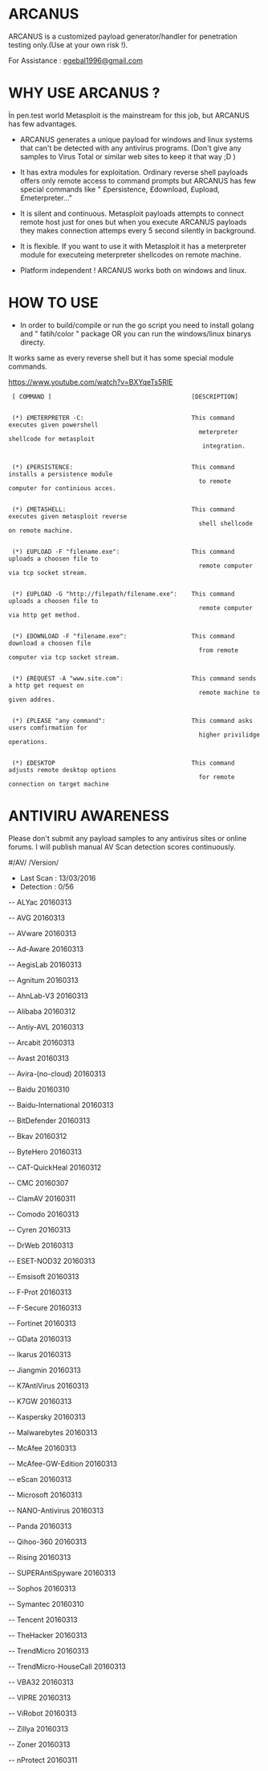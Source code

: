 # ARCANUS
ARCANUS is a customized payload generator/handler for penetration testing only.(Use at your own risk !).

For Assistance : egebal1996@gmail.com


# WHY USE ARCANUS ?
  İn pen.test world Metasploit is the mainstream for this job, but ARCANUS has few advantages.
  
- ARCANUS generates a unique payload for windows and linux systems that can't be detected with any antivirus programs. (Don't give any samples to Virus Total or similar web sites to keep it that way ;D )

- It has extra modules for exploitation. Ordinary reverse shell payloads offers only remote access to command prompts but ARCANUS has few special commands like " £persistence, £download, £upload, £meterpreter..."

- It is silent and continuous. Metasploit payloads attempts to connect remote host just for ones but when you execute ARCANUS payloads they makes connection attemps every 5 second silently in background.

- It is flexible. If you want to use it with Metasploit it has a meterpreter module for executeing meterpreter shellcodes on remote machine.

- Platform independent ! ARCANUS works both on windows and linux.


# HOW TO USE 

- In order to build/compile  or run the go script you need to install golang and " fatih/color " package OR you can run the windows/linux binarys directy. 


It works same as every reverse shell but it has some special module commands.


https://www.youtube.com/watch?v=BXYqeTs5RIE

   
                                                                                                     
                                                                                                     
                                                                                                     
                                                                                                     
     [ COMMAND ]                                       [DESCRIPTION]                                 
                            
                                                                                                     
     (*) £METERPRETER -C:                              This command executes given powershell        
                                                         meterpreter shellcode for metasploit        
                                                          integration.                               
                                                                                                     
                                                                                                     
     (*) £PERSISTENCE:                                 This command installs a persistence module    
                                                         to remote computer for continious acces.    
                                                                                                     
                                                                                                     
     (*) £METASHELL:                                   This command executes given metasploit reverse
                                                         shell shellcode on remote machine.          
                                                                                                     
                                                                                                     
     (*) £UPLOAD -F "filename.exe":                    This command uploads a choosen file to        
                                                         remote computer via tcp socket stream.      
                                                                                                     
                                                                                                     
     (*) £UPLOAD -G "http://filepath/filename.exe":    This command uploads a choosen file to        
                                                         remote computer via http get method.        
                                                                                                     
                                                                                                     
     (*) £DOWNLOAD -F "filename.exe":                  This command download a choosen file          
                                                         from remote computer via tcp socket stream. 
                                                                                                     
                                                                                                     
     (*) £REQUEST -A "www.site.com":                   This command sends a http get request on      
                                                         remote machine to given addres.             
                                                                                                     
                                                                                                     
     (*) £PLEASE "any command":                        This command asks users comfirmation for      
                                                         higher privilidge operations.               
                                                                                                     
                                                                                                     
     (*) £DESKTOP                                      This command adjusts remote desktop options   
                                                         for remote connection on target machine     
                                                                                                     
                                                                                                     
                                                                                                  
# ANTIVIRU AWARENESS
  
  Please don't submit any payload samples to any antivirus sites or online forums. I will publish manual AV Scan detection scores continuously.
  


#/AV/    /Version/

- Last Scan : 13/03/2016
- Detection : 0/56


-- ALYac		20160313

-- AVG		20160313

-- AVware		20160313

-- Ad-Aware		20160313

-- AegisLab		20160313

-- Agnitum		20160313

-- AhnLab-V3		20160313

-- Alibaba		20160312

-- Antiy-AVL		20160313

-- Arcabit		20160313

-- Avast		20160313

-- Avira-(no-cloud)		20160313

-- Baidu		20160310

-- Baidu-International		20160313

-- BitDefender		20160313

-- Bkav		20160312

-- ByteHero		20160313

-- CAT-QuickHeal		20160312

-- CMC		20160307

-- ClamAV		20160311

-- Comodo		20160313

-- Cyren		20160313

-- DrWeb		20160313

-- ESET-NOD32		20160313

-- Emsisoft		20160313

-- F-Prot		20160313

-- F-Secure		20160313

-- Fortinet		20160313

-- GData		20160313

-- Ikarus		20160313

-- Jiangmin		20160313

-- K7AntiVirus		20160313

-- K7GW		20160313

-- Kaspersky		20160313

-- Malwarebytes		20160313

-- McAfee		20160313

-- McAfee-GW-Edition		20160313

-- eScan		20160313

-- Microsoft		20160313

-- NANO-Antivirus		20160313

-- Panda		20160313

-- Qihoo-360		20160313

-- Rising		20160313

-- SUPERAntiSpyware		20160313

-- Sophos		20160313

-- Symantec		20160310

-- Tencent		20160313

-- TheHacker		20160313

-- TrendMicro		20160313

-- TrendMicro-HouseCall		20160313

-- VBA32		20160313

-- VIPRE		20160313

-- ViRobot		20160313

-- Zillya		20160313

-- Zoner		20160313


-- nProtect		20160311

